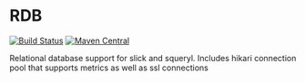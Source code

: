 RDB
==

[![Build Status](https://travis-ci.org/paradoxical-io/scala-rdb.svg?branch=master)](https://travis-ci.org/paradoxical-io/scala-rdb) [![Maven Central](https://maven-badges.herokuapp.com/maven-central/io.paradoxical/slick_2.12/badge.svg)](https://maven-badges.herokuapp.com/maven-central/io.paradoxical/slick_2.12)

Relational database support for slick and squeryl.  Includes hikari connection pool
that supports metrics as well as ssl connections
